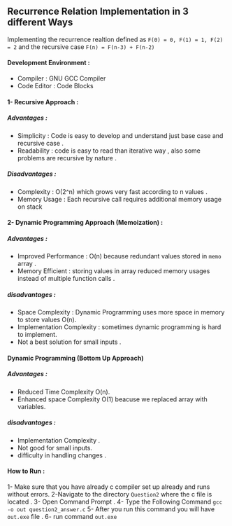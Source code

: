 ## Recurrence Relation Implementation in 3 different Ways 
Implementing the recurrence realtion defined as `F(0) = 0, F(1) = 1, F(2) = 2`
and the recursive case `F(n) = F(n-3) + F(n-2)`
#### Development Environment : 
- Compiler : GNU GCC Compiler 
- Code Editor : Code Blocks

#### 1- Recursive Approach  :
##### Advantages : 
- Simplicity : Code is easy to develop and understand just base case and recursive case .
- Readability : code is easy to read than iterative way , also some problems are recursive by nature .
##### Disadvantages :
- Complexity : O(2^n) which grows very fast according to n values .
- Memory Usage : Each recursive call requires additional memory usage on stack 
#### 2- Dynamic Programming Approach (Memoization) :
##### Advantages : 
- Improved Performance : O(n) because redundant values stored in `memo` array .
- Memory Efficient : storing values in array reduced memory usages instead of multiple function calls .
##### disadvantages :
- Space Complexity : Dynamic Programming uses more space in memory to store values O(n).
- Implementation Complexity : sometimes dynamic programming is hard to implement.
- Not a best solution for small inputs .
#### Dynamic Programming (Bottom Up Approach)
##### Advantages :
- Reduced Time Complexity O(n).
- Enhanced space Complexity O(1) beacuse we replaced array with variables.
##### disadvantages :
- Implementation Complexity .
- Not good for small inputs.
- difficulty in handling changes .
#### How to Run :
1- Make sure that you have already c compiler set up already and runs without errors. 
2-Navigate to the directory `Question2` where the c file is located .
3- Open Command Prompt .
4- Type the Following Command `gcc -o out question2_answer.c`
5- After you run this command you will have `out.exe` file .
6- run command `out.exe` 
